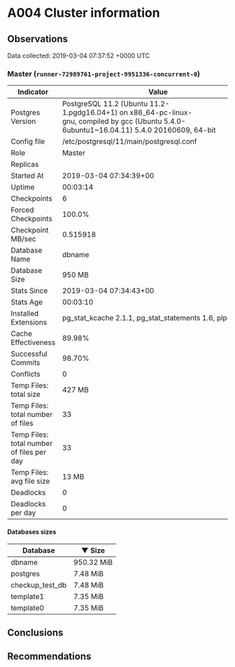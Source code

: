 # A004 Cluster information #

## Observations ##
Data collected: 2019-03-04 07:37:52 +0000 UTC  


### Master (`runner-72989761-project-9951336-concurrent-0`) ###

 Indicator | Value
-----------|-------
Postgres Version | PostgreSQL&nbsp;11.2&nbsp;(Ubuntu&nbsp;11.2-1.pgdg16.04+1)&nbsp;on&nbsp;x86_64-pc-linux-gnu,&nbsp;compiled&nbsp;by&nbsp;gcc&nbsp;(Ubuntu&nbsp;5.4.0-6ubuntu1~16.04.11)&nbsp;5.4.0&nbsp;20160609,&nbsp;64-bit
Config file | /etc/postgresql/11/main/postgresql.conf
Role | Master
Replicas | 
Started At | 2019-03-04&nbsp;07:34:39+00
Uptime | 00:03:14
Checkpoints | 6
Forced Checkpoints | 100.0%
Checkpoint MB/sec | 0.515918
Database Name | dbname
Database Size | 950&nbsp;MB
Stats Since | 2019-03-04&nbsp;07:34:43+00
Stats Age | 00:03:10
Installed Extensions | pg_stat_kcache&nbsp;2.1.1,&nbsp;pg_stat_statements&nbsp;1.6,&nbsp;plpgsql&nbsp;1.0
Cache Effectiveness | 89.98%
Successful Commits | 98.70%
Conflicts | 0
Temp Files: total size | 427&nbsp;MB
Temp Files: total number of files | 33
Temp Files: total number of files per day | 33
Temp Files: avg file size | 13&nbsp;MB
Deadlocks | 0
Deadlocks per day | 0

#### Databases sizes ####
Database | &#9660;&nbsp;Size
---------|------
dbname | 950.32&nbsp;MiB
postgres | 7.48&nbsp;MiB
checkup_test_db | 7.48&nbsp;MiB
template1 | 7.35&nbsp;MiB
template0 | 7.35&nbsp;MiB


## Conclusions ##


## Recommendations ##

